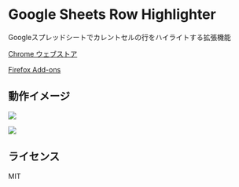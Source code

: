 # Google Sheets Row Highlighter

Googleスプレッドシートでカレントセルの行をハイライトする拡張機能

[Chrome ウェブストア](https://chrome.google.com/webstore/detail/cejijldbedfmdehondfmoadlkhgjcmkd)

[Firefox Add-ons](https://addons.mozilla.org/ja/firefox/addon/googlesheets-row-highlighter/)

## 動作イメージ

![](https://user-images.githubusercontent.com/32781959/103460310-7d533d00-4d58-11eb-8f86-55bd93330d43.jpg)

![](https://user-images.githubusercontent.com/32781959/103484260-cb3b7400-4e30-11eb-9b53-4e771d3d1958.jpg)

## ライセンス

MIT
